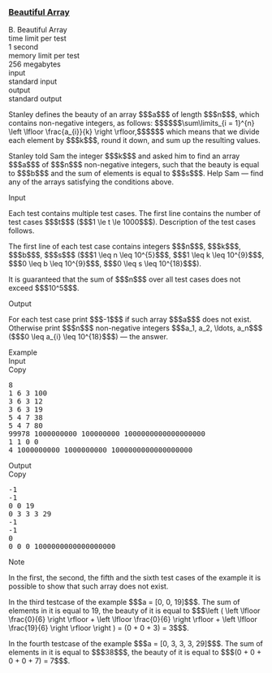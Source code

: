 <h3><a href="https://codeforces.com/contest/1715/problem/B" target="_blank" rel="noopener noreferrer">Beautiful Array</a></h3>

<div class="header"><div class="title">B. Beautiful Array</div><div class="time-limit"><div class="property-title">time limit per test</div>1 second</div><div class="memory-limit"><div class="property-title">memory limit per test</div>256 megabytes</div><div class="input-file input-standard"><div class="property-title">input</div>standard input</div><div class="output-file output-standard"><div class="property-title">output</div>standard output</div></div><div><p>Stanley defines the beauty of an array $$$a$$$ of length $$$n$$$, which contains <span class="tex-font-style-bf">non-negative integers</span>, as follows: $$$$$$\sum\limits_{i = 1}^{n} \left \lfloor \frac{a_{i}}{k} \right \rfloor,$$$$$$ which means that we divide each element by $$$k$$$, round it down, and sum up the resulting values.</p><p>Stanley told Sam the integer $$$k$$$ and asked him to find an array $$$a$$$ of $$$n$$$ non-negative integers, such that the beauty is equal to $$$b$$$ and the sum of elements is equal to $$$s$$$. Help Sam — find any of the arrays satisfying the conditions above.</p></div><div class="input-specification"><div class="section-title">Input</div><p>Each test contains multiple test cases. The first line contains the number of test cases $$$t$$$ ($$$1 \le t \le 1000$$$). Description of the test cases follows.</p><p>The first line of each test case contains integers $$$n$$$, $$$k$$$, $$$b$$$, $$$s$$$ ($$$1 \leq n \leq 10^{5}$$$, $$$1 \leq k \leq 10^{9}$$$, $$$0 \leq b \leq 10^{9}$$$, $$$0 \leq s \leq 10^{18}$$$).</p><p>It is guaranteed that the sum of $$$n$$$ over all test cases does not exceed $$$10^5$$$.</p></div><div class="output-specification"><div class="section-title">Output</div><p>For each test case print $$$-1$$$ if such array $$$a$$$ does not exist. Otherwise print $$$n$$$ non-negative integers $$$a_1, a_2, \ldots, a_n$$$ ($$$0 \leq a_{i} \leq 10^{18}$$$) — the answer.</p></div><div class="sample-tests"><div class="section-title">Example</div><div class="sample-test"><div class="input"><div class="title">Input<div title="Copy" data-clipboard-target="#id0038255873368065796" id="id0012228584948603782" class="input-output-copier">Copy</div></div><pre id="id0038255873368065796"><div class="test-example-line test-example-line-even test-example-line-0">8</div><div class="test-example-line test-example-line-odd test-example-line-1">1 6 3 100</div><div class="test-example-line test-example-line-even test-example-line-2">3 6 3 12</div><div class="test-example-line test-example-line-odd test-example-line-3">3 6 3 19</div><div class="test-example-line test-example-line-even test-example-line-4">5 4 7 38</div><div class="test-example-line test-example-line-odd test-example-line-5">5 4 7 80</div><div class="test-example-line test-example-line-even test-example-line-6">99978 1000000000 100000000 1000000000000000000</div><div class="test-example-line test-example-line-odd test-example-line-7">1 1 0 0</div><div class="test-example-line test-example-line-even test-example-line-8">4 1000000000 1000000000 1000000000000000000</div></pre></div><div class="output"><div class="title">Output<div title="Copy" data-clipboard-target="#id00751450269945584" id="id0017653226206393835" class="input-output-copier">Copy</div></div><pre id="id00751450269945584">-1
-1
0 0 19
0 3 3 3 29
-1
-1
0
0 0 0 1000000000000000000
</pre></div></div></div><div class="note"><div class="section-title">Note</div><p>In the first, the second, the fifth and the sixth test cases of the example it is possible to show that such array does not exist.</p><p>In the third testcase of the example $$$a = [0, 0, 19]$$$. The sum of elements in it is equal to 19, the beauty of it is equal to $$$\left ( \left \lfloor \frac{0}{6} \right \rfloor + \left \lfloor \frac{0}{6} \right \rfloor + \left \lfloor \frac{19}{6} \right \rfloor \right ) = (0 + 0 + 3) = 3$$$.</p><p>In the fourth testcase of the example $$$a = [0, 3, 3, 3, 29]$$$. The sum of elements in it is equal to $$$38$$$, the beauty of it is equal to $$$(0 + 0 + 0 + 0 + 7) = 7$$$.</p></div>